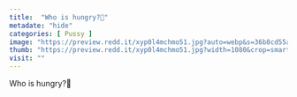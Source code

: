 ```yaml
---
title:  "Who is hungry?🍴"
metadate: "hide"
categories: [ Pussy ]
image: "https://preview.redd.it/xyp0l4mchmo51.jpg?auto=webp&s=36b8cd55a5186896be52d7898184587524664b8f"
thumb: "https://preview.redd.it/xyp0l4mchmo51.jpg?width=1080&crop=smart&auto=webp&s=b2aabe1d2a06aae5af7c78417ab78ea1f56e9d7b"
visit: ""
---
```

Who is hungry?🍴
